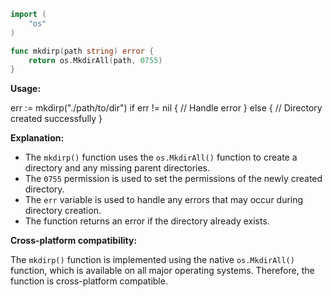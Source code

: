 ```go
import (
	"os"
)

func mkdirp(path string) error {
	return os.MkdirAll(path, 0755)
}
```

**Usage:**

err := mkdirp("./path/to/dir")
if err != nil {
	// Handle error
} else {
	// Directory created successfully
}

**Explanation:**

* The `mkdirp()` function uses the `os.MkdirAll()` function to create a directory and any missing parent directories.
* The `0755` permission is used to set the permissions of the newly created directory.
* The `err` variable is used to handle any errors that may occur during directory creation.
* The function returns an error if the directory already exists.

**Cross-platform compatibility:**

The `mkdirp()` function is implemented using the native `os.MkdirAll()` function, which is available on all major operating systems. Therefore, the function is cross-platform compatible.
